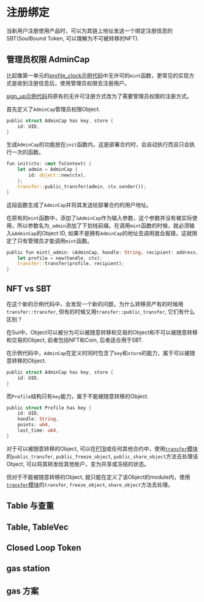 # 注册绑定

当新用户注册使用产品时，可以为其链上地址发送一个绑定注册信息的SBT(SoulBound Token, 可以理解为不可被转移的NFT).

## 管理员权限 AdminCap
比起像第一单元的[profile_clock示例代码](../../unit-1/example_projects/profile_clock/)中无许可的`mint`函数，更常见的实现方式是收到注册信息后，使用管理员权限去注册用户。

[sign_up示例代码](../example_projects/sign_up/sources/sign_up.move)将原有的无许可注册方式改为了需要管理员权限的注册方式。

首先定义了`AdminCap`管理员权限Object.
```rust
public struct AdminCap has key, store {
    id: UID,
}
```

生成`AdminCap`的功能放在`init`函数内，这是部署合约时，会自动执行而且只会执行一次的函数。

```rust
fun init(ctx: &mut TxContext) {
    let admin = AdminCap {
        id: object::new(ctx),
    };
    transfer::public_transfer(admin, ctx.sender());
}
```

这段函数生成了`AdminCap`并将其发送给部署合约的用户地址。

在原有的`mint`函数中，添加了`&AdminCap`作为输入参数，这个参数并没有被实际使用，所以参数名为`_admin`添加了下划线前缀。在调用`mint`函数的时候，就必须输入`&AdminCap`的Object ID, 如果不是拥有`AdminCap`的地址去调用就会报错，这就限定了只有管理员才能调用`mint`函数。
```rust
public fun mint(_admin: &AdminCap, handle: String, recipient: address, ctx: &mut TxContext) {
    let profile = new(handle, ctx);
    transfer::transfer(profile, recipient);
}
```

## NFT vs SBT

在这个新的示例代码中，会发现一个新的问题，为什么转移资产有的时候用`transfer::transfer`, 但有的时候又用`transfer::public_transfer`, 它们有什么区别？

在Sui中，Object可以被分为可以被随意转移和交易的Object和不可以被随意转移和交易的Object, 前者包括NFT和Coin, 后者适合用于SBT.

在示例代码中，`AdminCap`在定义时同时包含了`key`和`store`的能力，属于可以被随意转移的Object.
```rust
public struct AdminCap has key, store {
    id: UID,
}
```
而`Profile`结构只有`key`能力，属于不能被随意转移的Object.
```rust
public struct Profile has key {
    id: UID,
    handle: String,
    points: u64,
    last_time: u64,
}
```

对于可以被随意转移的Object, 可以在[PTB](../../unit-2/lessons/2_调用合约.md#可编程交易块-ptbprogrammable-transaction-blocks)或任何其他合约中，使用[`transfer`模块](https://github.com/MystenLabs/sui/blob/main/crates/sui-framework/packages/sui-framework/sources/transfer.move)的`public_transfer`, `public_freeze_object`, `public_share_object`方法去处理该Object, 可以将其转发给其他账户，变为共享或冻结的状态。

但对于不能被随意转移的Object, 就只能在定义了该Object的module内，使用[`transfer`模块](https://github.com/MystenLabs/sui/blob/main/crates/sui-framework/packages/sui-framework/sources/transfer.move)的`transfer`, `freeze_object`, `share_object`方法去处理。

## Table 与查重

## Table, TableVec

## Closed Loop Token

## gas station

## gas 方案

